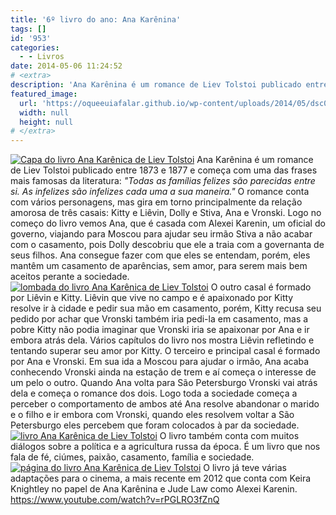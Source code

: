 ```yaml
---
title: '6º livro do ano: Ana Karênina'
tags: []
id: '953'
categories:
  - - Livros
date: 2014-05-06 11:24:52
# <extra>
description: 'Ana Karênina é um romance de Liev Tolstoi publicado entre 1873 e 1877 e começa com uma das frases mais famosas da literatura: &#8220;Todas as famílias felizes são parecidas entre si. As infelizes são infelizes cada uma a sua maneira.&#8221; O romance conta com vários personagens, mas gira em torno principalmente da relação amorosa de três casais: Kitty e Liêvin, Dolly e Stiva, Ana e Vronski. Logo no começo do livro vemos Ana, que é casada com Alexei Karenin, um oficial do governo, viajando para Moscou para ajudar seu irmão Stiva a não acabar com o casamento, pois Dolly descobriu que ele a traia com a governanta de seus filhos. Ana consegue fazer com que eles se entendam, porém, eles mantêm um casamento de aparências, sem amor, para serem mais bem aceitos perante a sociedade. O outro casal é formado &hellip;'
featured_image: 
  url: 'https://oqueeuiafalar.github.io/wp-content/uploads/2014/05/dsc02730.jpg?w=650'
  width: null
  height: null
# </extra>
---
```


[![Capa do livro Ana Karênica de Liev Tolstoi ](http://162.243.62.160/wp-content/uploads/2014/05/dsc02730.jpg?w=650)](http://162.243.62.160/wp-content/uploads/2014/05/dsc02730.jpg) Ana Karênina é um romance de Liev Tolstoi publicado entre 1873 e 1877 e começa com uma das frases mais famosas da literatura: _"Todas as famílias felizes são parecidas entre si. As infelizes são infelizes cada uma a sua maneira."_ O romance conta com vários personagens, mas gira em torno principalmente da relação amorosa de três casais: Kitty e Liêvin, Dolly e Stiva, Ana e Vronski. Logo no começo do livro vemos Ana, que é casada com Alexei Karenin, um oficial do governo, viajando para Moscou para ajudar seu irmão Stiva a não acabar com o casamento, pois Dolly descobriu que ele a traia com a governanta de seus filhos. Ana consegue fazer com que eles se entendam, porém, eles mantêm um casamento de aparências, sem amor, para serem mais bem aceitos perante a sociedade. [![lombada do livro Ana Karênica de Liev Tolstoi ](http://162.243.62.160/wp-content/uploads/2014/05/dsc02731.jpg?w=650)](http://162.243.62.160/wp-content/uploads/2014/05/dsc02731.jpg) O outro casal é formado por Liêvin e Kitty. Liêvin que vive no campo e é apaixonado por Kitty resolve ir à cidade e pedir sua mão em casamento, porém, Kitty recusa seu pedido por achar que Vronski também iria pedi-la em casamento, mas a pobre Kitty não podia imaginar que Vronski iria se apaixonar por Ana e ir embora atrás dela. Vários capítulos do livro nos mostra Liêvin refletindo e tentando superar seu amor por Kitty. O terceiro e principal casal é formado por Ana e Vronski. Em sua ida a Moscou para ajudar o irmão, Ana acaba conhecendo Vronski ainda na estação de trem e aí começa o interesse de um pelo o outro. Quando Ana volta para São Petersburgo Vronski vai atrás dela e começa o romance dos dois. Logo toda a sociedade começa a perceber o comportamento de ambos até Ana resolve abandonar o marido e o filho e ir embora com Vronski, quando eles resolvem voltar a São Petersburgo eles percebem que foram colocados à par da sociedade. [![livro Ana Karênica de Liev Tolstoi ](http://162.243.62.160/wp-content/uploads/2014/05/dsc02739.jpg?w=650)](http://162.243.62.160/wp-content/uploads/2014/05/dsc02739.jpg) O livro também conta com muitos diálogos sobre a política e a agricultura russa da época. É um livro que nos fala de fé, ciúmes, paixão, casamento, família e sociedade. [![página do livro Ana Karênica de Liev Tolstoi ](http://162.243.62.160/wp-content/uploads/2014/05/dsc02741.jpg?w=650)](http://162.243.62.160/wp-content/uploads/2014/05/dsc02741.jpg) O livro já teve várias adaptações para o cinema, a mais recente em 2012 que conta com Keira Knightley no papel de Ana Karênina e Jude Law como Alexei Karenin. https://www.youtube.com/watch?v=rPGLRO3fZnQ

